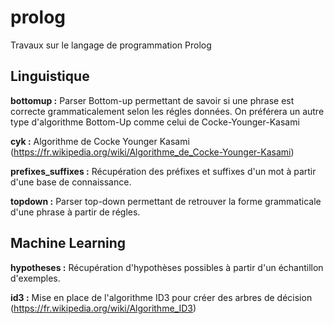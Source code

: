 # prolog
Travaux sur le langage de programmation Prolog

## Linguistique

**bottomup :** Parser Bottom-up permettant de savoir si une phrase est correcte grammaticalement selon les régles données. On préférera un autre type d'algorithme Bottom-Up comme celui de Cocke-Younger-Kasami

**cyk :** Algorithme de Cocke Younger Kasami (https://fr.wikipedia.org/wiki/Algorithme_de_Cocke-Younger-Kasami)

**prefixes_suffixes :** Récupération des préfixes et suffixes d'un mot à partir d'une base de connaissance.

**topdown :** Parser top-down permettant de retrouver la forme grammaticale d'une phrase à partir de régles.

## Machine Learning

**hypotheses :** Récupération d'hypothèses possibles à partir d'un échantillon d'exemples.

**id3 :** Mise en place de l'algorithme ID3 pour créer des arbres de décision (https://fr.wikipedia.org/wiki/Algorithme_ID3)